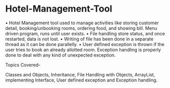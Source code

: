 # Hotel-Management-Tool

•	Hotel Management tool used to manage activities like storing customer detail, booking/unbooking rooms, ordering food, and showing bill. Menu driven program, runs until user exists.
•	File handling store status, and once restarted, data is not lost.
•	Writing of file has been done in a separate thread as it can be done parallelly.
•	User defined exception is thrown if the user tries to book an already allotted room. Exception handling is properly done to deal with any kind of unexpected exception.


Topics Covered-

Classes and Objects, Inheritance, File Handling with Objects, ArrayList, implementing Interface, User defined exception and Exception handling.
